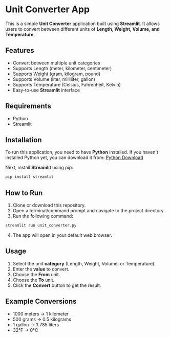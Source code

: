 # Unit Converter App

This is a simple **Unit Converter** application built using **Streamlit**. It allows users to convert between different units of **Length, Weight, Volume, and Temperature**.

## Features
- Convert between multiple unit categories
- Supports Length (meter, kilometer, centimeter)
- Supports Weight (gram, kilogram, pound)
- Supports Volume (liter, milliliter, gallon)
- Supports Temperature (Celsius, Fahrenheit, Kelvin)
- Easy-to-use **Streamlit** interface

## Requirements
- Python 
- Streamlit

## Installation
To run this application, you need to have **Python** installed. If you haven't installed Python yet, you can download it from:
[Python Download](https://www.python.org/downloads/)

Next, install **Streamlit** using pip:
```sh
pip install streamlit
```

## How to Run
1. Clone or download this repository.
2. Open a terminal/command prompt and navigate to the project directory.
3. Run the following command:
```sh
streamlit run unit_converter.py
```
4. The app will open in your default web browser.

## Usage
1. Select the unit **category** (Length, Weight, Volume, or Temperature).
2. Enter the **value** to convert.
3. Choose the **From** unit.
4. Choose the **To** unit.
5. Click the **Convert** button to get the result.

## Example Conversions
- 1000 meters → 1 kilometer
- 500 grams → 0.5 kilograms
- 1 gallon → 3.785 liters
- 32°F → 0°C
